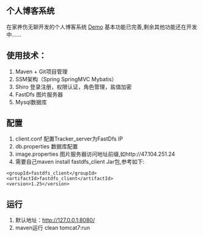 ## 个人博客系统
在家养伤无聊开发的个人博客系统
[Demo](http://47.104.251.24/)
基本功能已完善,剩余其他功能还在开发中......
## 使用技术：
1. Maven + Git项目管理
2. SSM架构（Spring SpringMVC Mybatis）
3. Shiro 登录注册，权限认证，角色管理，盐值加密
4. FastDfs 图片服务器
5. Mysql数据库

## 配置
1. client.conf 配置Tracker_server为FastDfs IP
2. db.properties 数据库配置
3. image.properties 图片服务器访问地址前缀,如http://47.104.251.24
4. 需要自己maven install fastdfs_client Jar包,参考如下:
```
<groupId>fastdfs_client</groupId>
<artifactId>fastdfs_client</artifactId>
<version>1.25</version>
```

## 运行
1. 默认地址：http://127.0.0.1:8080/
2. maven运行 clean tomcat7:run